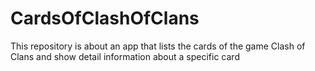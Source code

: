 # CardsOfClashOfClans
This repository is about an app that lists the cards of the game Clash of Clans and show detail information about a specific card
